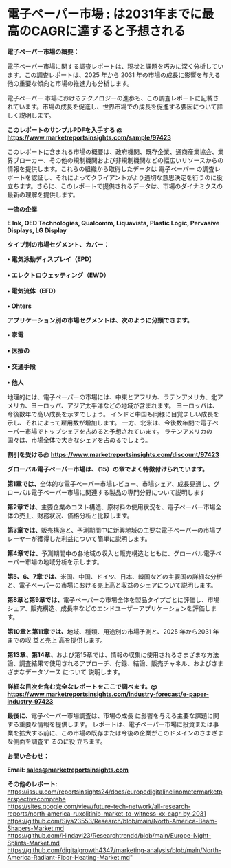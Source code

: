 # 電子ペーパー市場 : は2031年までに最高のCAGRに達すると予想される

<strong><b>電子ペーパー市場の概要：</b></strong>

電子ペーパー市場に関する調査レポートは、現状と課題を巧みに深く分析しています。この調査レポートは、2025 年から 2031 年の市場の成長に影響を与える他の重要な傾向と市場の推進力も分析します。

電子ペーパー 市場におけるテクノロジーの進歩も、この調査レポートに記載されています。市場の成長を促進し、世界市場での成長を促進する要因について詳しく説明します。

<strong>このレポートのサンプルPDFを入手する @ <a href=https://www.marketreportsinsights.com/sample/97423>https://www.marketreportsinsights.com/sample/97423</a></strong>

このレポートに含まれる市場の概要は、政府機関、既存企業、通商産業協会、業界ブローカー、その他の規制機関および非規制機関などの幅広いリソースからの情報を提供します。これらの組織から取得したデータは 電子ペーパー の調査レポートを認証し、それによってクライアントがより適切な意思決定を行うのに役立ちます。さらに、このレポートで提供されるデータは、市場のダイナミクスの最新の理解を提供します。

<strong>一流の企業</strong>

<strong><b>E Ink, OED Technologies, Qualcomm, Liquavista, Plastic Logic, Pervasive Displays, LG Display</b></strong>

<strong><b>タイプ別の市場セグメント、カバー：</b></strong>

<strong>• 電気泳動ディスプレイ（EPD）<br><br>• エレクトロウェッティング（EWD）<br><br>• 電気流体（EFD）<br><br>• Ohters</strong>

<strong><b>アプリケーション別の市場セグメントは、次のように分類できます。</b></strong>

<strong>• 家電<br><br>• 医療の<br><br>• 交通手段<br><br>• 他人</strong>

 地理的には、電子ペーパーの市場には、中東とアフリカ、ラテンアメリカ、北アメリカ、ヨーロッパ、アジア太平洋などの地域が含まれます。 ヨーロッパは、今後数年で高い成長を示すでしょう。 インドと中国も同様に目覚ましい成長を示し、それによって雇用数が増加します。 一方、北米は、今後数年間で電子ペーパー市場でトップシェアを占めると予想されています。 ラテンアメリカの国々は、市場全体で大きなシェアを占めるでしょう。

<strong>割引を受ける@ <a href=https://www.marketreportsinsights.com/discount/97423>https://www.marketreportsinsights.com/discount/97423</a></strong>

<strong><b>グローバル電子ペーパー市場は、（15）の章でよく特徴付けられています。</b></strong>

<strong><b>第</b></strong><strong><b>1章では、</b></strong>全体的な電子ペーパー市場レビュー、市場シェア、成長見通し、グローバル電子ペーパー市場に関連する製品の専門分野について説明します

<strong><b>第2章では、</b></strong>主要企業のコスト構造、原材料の使用状況を、電子ペーパー市場全体の売上、財務状況、価格分析と比較します。

<strong><b>第3章では、</b></strong>販売構造と、予測期間中に新興地域の主要な電子ペーパーの市場プレーヤーが獲得した利益について簡単に説明します。

<strong><b>第4章では、</b></strong>予測期間中の各地域の収入と販売構造とともに、グローバル電子ペーパー市場の地域分析を示します。

<strong><b>第5、6、7章では、</b></strong>米国、中国、ドイツ、日本、韓国などの主要国の詳細な分析と、電子ペーパーの市場における売上高と収益のシェアについて説明します。

<strong><b>第8章と第9章では、</b></strong>電子ペーパーの市場全体を製品タイプごとに評価し、市場シェア、販売構造、成長率などのエンドユーザーアプリケーションを評価します。

<strong><b>第10章と第11章では、</b></strong>地域、種類、用途別の市場予測と、2025 年から2031 年までの収 益と売上 高を提供します。

<strong><b>第13章、第14章、</b></strong>および第15章では、情報の収集に使用されるさまざまな方法論、調査結果で使用されるアプローチ、付録、結論、販売チャネル、およびさまざまなデータソース について 説明します。

<strong>詳細な目次を含む完全なレポートをここで調べます。@ <a href=https://www.marketreportsinsights.com/industry-forecast/e-paper-industry-97423>https://www.marketreportsinsights.com/industry-forecast/e-paper-industry-97423</a></strong>

<strong><b>最後に、</b></strong>電子ペーパー市場調査は、市場の成長 に影響を</a>与える主要な課題に関する重要な情報を提供します。 レポートは、電子ペーパー市場に投資または事業を拡大する前に、この市場の既存または今後の企業がこのドメインのさまざまな側面を調査す るのに役 立ちます。

<strong><b>お問い合わせ：</b></strong>

<strong>Email: </strong><a href=mailto:sales@marketreportsinsights.com><strong>sales@marketreportsinsights.com</strong></a>

<strong>その他のレポート:</strong>
<br>
<a href=https://issuu.com/reportsinsights24/docs/europedigitalinclinometermarketperspectivecomprehe>https://issuu.com/reportsinsights24/docs/europedigitalinclinometermarketperspectivecomprehe</a>
<br>
<a href=https://sites.google.com/view/future-tech-network/all-research-reports/north-america-ruxolitinib-market-to-witness-xx-cagr-by-2031>https://sites.google.com/view/future-tech-network/all-research-reports/north-america-ruxolitinib-market-to-witness-xx-cagr-by-2031</a>
<br>
<a href=https://github.com/Siya23553/Research/blob/main/North-America-Beam-Shapers-Market.md>https://github.com/Siya23553/Research/blob/main/North-America-Beam-Shapers-Market.md</a>
<br>
<a href=https://github.com/Hindavi23/Researchtrendd/blob/main/Europe-Night-Splints-Market.md>https://github.com/Hindavi23/Researchtrendd/blob/main/Europe-Night-Splints-Market.md</a>
<br>
<a href=https://github.com/digitalgrowth4347/marketing-analysis/blob/main/North-America-Radiant-Floor-Heating-Market.md>https://github.com/digitalgrowth4347/marketing-analysis/blob/main/North-America-Radiant-Floor-Heating-Market.md</a>"

